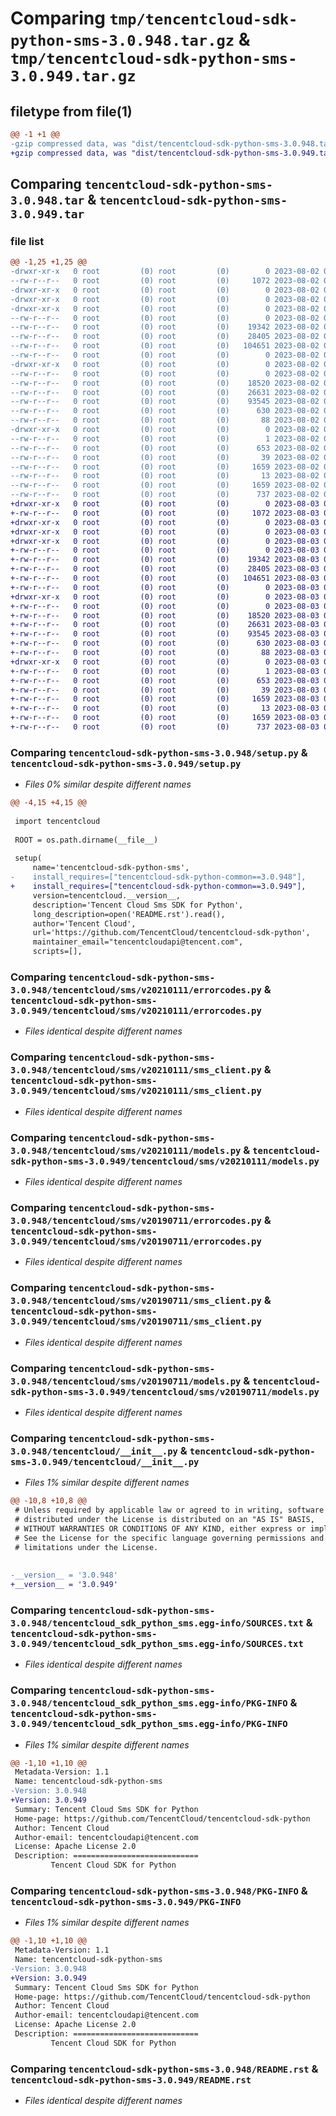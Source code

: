 # Comparing `tmp/tencentcloud-sdk-python-sms-3.0.948.tar.gz` & `tmp/tencentcloud-sdk-python-sms-3.0.949.tar.gz`

## filetype from file(1)

```diff
@@ -1 +1 @@
-gzip compressed data, was "dist/tencentcloud-sdk-python-sms-3.0.948.tar", last modified: Wed Aug  2 00:36:28 2023, max compression
+gzip compressed data, was "dist/tencentcloud-sdk-python-sms-3.0.949.tar", last modified: Thu Aug  3 00:33:29 2023, max compression
```

## Comparing `tencentcloud-sdk-python-sms-3.0.948.tar` & `tencentcloud-sdk-python-sms-3.0.949.tar`

### file list

```diff
@@ -1,25 +1,25 @@
-drwxr-xr-x   0 root         (0) root         (0)        0 2023-08-02 00:36:28.000000 tencentcloud-sdk-python-sms-3.0.948/
--rw-r--r--   0 root         (0) root         (0)     1072 2023-08-02 00:36:28.000000 tencentcloud-sdk-python-sms-3.0.948/setup.py
-drwxr-xr-x   0 root         (0) root         (0)        0 2023-08-02 00:36:28.000000 tencentcloud-sdk-python-sms-3.0.948/tencentcloud/
-drwxr-xr-x   0 root         (0) root         (0)        0 2023-08-02 00:36:28.000000 tencentcloud-sdk-python-sms-3.0.948/tencentcloud/sms/
-drwxr-xr-x   0 root         (0) root         (0)        0 2023-08-02 00:36:28.000000 tencentcloud-sdk-python-sms-3.0.948/tencentcloud/sms/v20210111/
--rw-r--r--   0 root         (0) root         (0)        0 2023-08-02 00:36:28.000000 tencentcloud-sdk-python-sms-3.0.948/tencentcloud/sms/v20210111/__init__.py
--rw-r--r--   0 root         (0) root         (0)    19342 2023-08-02 00:36:28.000000 tencentcloud-sdk-python-sms-3.0.948/tencentcloud/sms/v20210111/errorcodes.py
--rw-r--r--   0 root         (0) root         (0)    28405 2023-08-02 00:36:28.000000 tencentcloud-sdk-python-sms-3.0.948/tencentcloud/sms/v20210111/sms_client.py
--rw-r--r--   0 root         (0) root         (0)   104651 2023-08-02 00:36:28.000000 tencentcloud-sdk-python-sms-3.0.948/tencentcloud/sms/v20210111/models.py
--rw-r--r--   0 root         (0) root         (0)        0 2023-08-02 00:36:28.000000 tencentcloud-sdk-python-sms-3.0.948/tencentcloud/sms/__init__.py
-drwxr-xr-x   0 root         (0) root         (0)        0 2023-08-02 00:36:28.000000 tencentcloud-sdk-python-sms-3.0.948/tencentcloud/sms/v20190711/
--rw-r--r--   0 root         (0) root         (0)        0 2023-08-02 00:36:28.000000 tencentcloud-sdk-python-sms-3.0.948/tencentcloud/sms/v20190711/__init__.py
--rw-r--r--   0 root         (0) root         (0)    18520 2023-08-02 00:36:28.000000 tencentcloud-sdk-python-sms-3.0.948/tencentcloud/sms/v20190711/errorcodes.py
--rw-r--r--   0 root         (0) root         (0)    26631 2023-08-02 00:36:28.000000 tencentcloud-sdk-python-sms-3.0.948/tencentcloud/sms/v20190711/sms_client.py
--rw-r--r--   0 root         (0) root         (0)    93545 2023-08-02 00:36:28.000000 tencentcloud-sdk-python-sms-3.0.948/tencentcloud/sms/v20190711/models.py
--rw-r--r--   0 root         (0) root         (0)      630 2023-08-02 00:36:28.000000 tencentcloud-sdk-python-sms-3.0.948/tencentcloud/__init__.py
--rw-r--r--   0 root         (0) root         (0)       88 2023-08-02 00:36:28.000000 tencentcloud-sdk-python-sms-3.0.948/setup.cfg
-drwxr-xr-x   0 root         (0) root         (0)        0 2023-08-02 00:36:28.000000 tencentcloud-sdk-python-sms-3.0.948/tencentcloud_sdk_python_sms.egg-info/
--rw-r--r--   0 root         (0) root         (0)        1 2023-08-02 00:36:28.000000 tencentcloud-sdk-python-sms-3.0.948/tencentcloud_sdk_python_sms.egg-info/dependency_links.txt
--rw-r--r--   0 root         (0) root         (0)      653 2023-08-02 00:36:28.000000 tencentcloud-sdk-python-sms-3.0.948/tencentcloud_sdk_python_sms.egg-info/SOURCES.txt
--rw-r--r--   0 root         (0) root         (0)       39 2023-08-02 00:36:28.000000 tencentcloud-sdk-python-sms-3.0.948/tencentcloud_sdk_python_sms.egg-info/requires.txt
--rw-r--r--   0 root         (0) root         (0)     1659 2023-08-02 00:36:28.000000 tencentcloud-sdk-python-sms-3.0.948/tencentcloud_sdk_python_sms.egg-info/PKG-INFO
--rw-r--r--   0 root         (0) root         (0)       13 2023-08-02 00:36:28.000000 tencentcloud-sdk-python-sms-3.0.948/tencentcloud_sdk_python_sms.egg-info/top_level.txt
--rw-r--r--   0 root         (0) root         (0)     1659 2023-08-02 00:36:28.000000 tencentcloud-sdk-python-sms-3.0.948/PKG-INFO
--rw-r--r--   0 root         (0) root         (0)      737 2023-08-02 00:36:28.000000 tencentcloud-sdk-python-sms-3.0.948/README.rst
+drwxr-xr-x   0 root         (0) root         (0)        0 2023-08-03 00:33:29.000000 tencentcloud-sdk-python-sms-3.0.949/
+-rw-r--r--   0 root         (0) root         (0)     1072 2023-08-03 00:33:29.000000 tencentcloud-sdk-python-sms-3.0.949/setup.py
+drwxr-xr-x   0 root         (0) root         (0)        0 2023-08-03 00:33:29.000000 tencentcloud-sdk-python-sms-3.0.949/tencentcloud/
+drwxr-xr-x   0 root         (0) root         (0)        0 2023-08-03 00:33:29.000000 tencentcloud-sdk-python-sms-3.0.949/tencentcloud/sms/
+drwxr-xr-x   0 root         (0) root         (0)        0 2023-08-03 00:33:29.000000 tencentcloud-sdk-python-sms-3.0.949/tencentcloud/sms/v20210111/
+-rw-r--r--   0 root         (0) root         (0)        0 2023-08-03 00:33:29.000000 tencentcloud-sdk-python-sms-3.0.949/tencentcloud/sms/v20210111/__init__.py
+-rw-r--r--   0 root         (0) root         (0)    19342 2023-08-03 00:33:29.000000 tencentcloud-sdk-python-sms-3.0.949/tencentcloud/sms/v20210111/errorcodes.py
+-rw-r--r--   0 root         (0) root         (0)    28405 2023-08-03 00:33:29.000000 tencentcloud-sdk-python-sms-3.0.949/tencentcloud/sms/v20210111/sms_client.py
+-rw-r--r--   0 root         (0) root         (0)   104651 2023-08-03 00:33:29.000000 tencentcloud-sdk-python-sms-3.0.949/tencentcloud/sms/v20210111/models.py
+-rw-r--r--   0 root         (0) root         (0)        0 2023-08-03 00:33:29.000000 tencentcloud-sdk-python-sms-3.0.949/tencentcloud/sms/__init__.py
+drwxr-xr-x   0 root         (0) root         (0)        0 2023-08-03 00:33:29.000000 tencentcloud-sdk-python-sms-3.0.949/tencentcloud/sms/v20190711/
+-rw-r--r--   0 root         (0) root         (0)        0 2023-08-03 00:33:29.000000 tencentcloud-sdk-python-sms-3.0.949/tencentcloud/sms/v20190711/__init__.py
+-rw-r--r--   0 root         (0) root         (0)    18520 2023-08-03 00:33:29.000000 tencentcloud-sdk-python-sms-3.0.949/tencentcloud/sms/v20190711/errorcodes.py
+-rw-r--r--   0 root         (0) root         (0)    26631 2023-08-03 00:33:29.000000 tencentcloud-sdk-python-sms-3.0.949/tencentcloud/sms/v20190711/sms_client.py
+-rw-r--r--   0 root         (0) root         (0)    93545 2023-08-03 00:33:29.000000 tencentcloud-sdk-python-sms-3.0.949/tencentcloud/sms/v20190711/models.py
+-rw-r--r--   0 root         (0) root         (0)      630 2023-08-03 00:33:29.000000 tencentcloud-sdk-python-sms-3.0.949/tencentcloud/__init__.py
+-rw-r--r--   0 root         (0) root         (0)       88 2023-08-03 00:33:29.000000 tencentcloud-sdk-python-sms-3.0.949/setup.cfg
+drwxr-xr-x   0 root         (0) root         (0)        0 2023-08-03 00:33:29.000000 tencentcloud-sdk-python-sms-3.0.949/tencentcloud_sdk_python_sms.egg-info/
+-rw-r--r--   0 root         (0) root         (0)        1 2023-08-03 00:33:29.000000 tencentcloud-sdk-python-sms-3.0.949/tencentcloud_sdk_python_sms.egg-info/dependency_links.txt
+-rw-r--r--   0 root         (0) root         (0)      653 2023-08-03 00:33:29.000000 tencentcloud-sdk-python-sms-3.0.949/tencentcloud_sdk_python_sms.egg-info/SOURCES.txt
+-rw-r--r--   0 root         (0) root         (0)       39 2023-08-03 00:33:29.000000 tencentcloud-sdk-python-sms-3.0.949/tencentcloud_sdk_python_sms.egg-info/requires.txt
+-rw-r--r--   0 root         (0) root         (0)     1659 2023-08-03 00:33:29.000000 tencentcloud-sdk-python-sms-3.0.949/tencentcloud_sdk_python_sms.egg-info/PKG-INFO
+-rw-r--r--   0 root         (0) root         (0)       13 2023-08-03 00:33:29.000000 tencentcloud-sdk-python-sms-3.0.949/tencentcloud_sdk_python_sms.egg-info/top_level.txt
+-rw-r--r--   0 root         (0) root         (0)     1659 2023-08-03 00:33:29.000000 tencentcloud-sdk-python-sms-3.0.949/PKG-INFO
+-rw-r--r--   0 root         (0) root         (0)      737 2023-08-03 00:33:29.000000 tencentcloud-sdk-python-sms-3.0.949/README.rst
```

### Comparing `tencentcloud-sdk-python-sms-3.0.948/setup.py` & `tencentcloud-sdk-python-sms-3.0.949/setup.py`

 * *Files 0% similar despite different names*

```diff
@@ -4,15 +4,15 @@
 
 import tencentcloud
 
 ROOT = os.path.dirname(__file__)
 
 setup(
     name='tencentcloud-sdk-python-sms',
-    install_requires=["tencentcloud-sdk-python-common==3.0.948"],
+    install_requires=["tencentcloud-sdk-python-common==3.0.949"],
     version=tencentcloud.__version__,
     description='Tencent Cloud Sms SDK for Python',
     long_description=open('README.rst').read(),
     author='Tencent Cloud',
     url='https://github.com/TencentCloud/tencentcloud-sdk-python',
     maintainer_email="tencentcloudapi@tencent.com",
     scripts=[],
```

### Comparing `tencentcloud-sdk-python-sms-3.0.948/tencentcloud/sms/v20210111/errorcodes.py` & `tencentcloud-sdk-python-sms-3.0.949/tencentcloud/sms/v20210111/errorcodes.py`

 * *Files identical despite different names*

### Comparing `tencentcloud-sdk-python-sms-3.0.948/tencentcloud/sms/v20210111/sms_client.py` & `tencentcloud-sdk-python-sms-3.0.949/tencentcloud/sms/v20210111/sms_client.py`

 * *Files identical despite different names*

### Comparing `tencentcloud-sdk-python-sms-3.0.948/tencentcloud/sms/v20210111/models.py` & `tencentcloud-sdk-python-sms-3.0.949/tencentcloud/sms/v20210111/models.py`

 * *Files identical despite different names*

### Comparing `tencentcloud-sdk-python-sms-3.0.948/tencentcloud/sms/v20190711/errorcodes.py` & `tencentcloud-sdk-python-sms-3.0.949/tencentcloud/sms/v20190711/errorcodes.py`

 * *Files identical despite different names*

### Comparing `tencentcloud-sdk-python-sms-3.0.948/tencentcloud/sms/v20190711/sms_client.py` & `tencentcloud-sdk-python-sms-3.0.949/tencentcloud/sms/v20190711/sms_client.py`

 * *Files identical despite different names*

### Comparing `tencentcloud-sdk-python-sms-3.0.948/tencentcloud/sms/v20190711/models.py` & `tencentcloud-sdk-python-sms-3.0.949/tencentcloud/sms/v20190711/models.py`

 * *Files identical despite different names*

### Comparing `tencentcloud-sdk-python-sms-3.0.948/tencentcloud/__init__.py` & `tencentcloud-sdk-python-sms-3.0.949/tencentcloud/__init__.py`

 * *Files 1% similar despite different names*

```diff
@@ -10,8 +10,8 @@
 # Unless required by applicable law or agreed to in writing, software
 # distributed under the License is distributed on an "AS IS" BASIS,
 # WITHOUT WARRANTIES OR CONDITIONS OF ANY KIND, either express or implied.
 # See the License for the specific language governing permissions and
 # limitations under the License.
 
 
-__version__ = '3.0.948'
+__version__ = '3.0.949'
```

### Comparing `tencentcloud-sdk-python-sms-3.0.948/tencentcloud_sdk_python_sms.egg-info/SOURCES.txt` & `tencentcloud-sdk-python-sms-3.0.949/tencentcloud_sdk_python_sms.egg-info/SOURCES.txt`

 * *Files identical despite different names*

### Comparing `tencentcloud-sdk-python-sms-3.0.948/tencentcloud_sdk_python_sms.egg-info/PKG-INFO` & `tencentcloud-sdk-python-sms-3.0.949/tencentcloud_sdk_python_sms.egg-info/PKG-INFO`

 * *Files 1% similar despite different names*

```diff
@@ -1,10 +1,10 @@
 Metadata-Version: 1.1
 Name: tencentcloud-sdk-python-sms
-Version: 3.0.948
+Version: 3.0.949
 Summary: Tencent Cloud Sms SDK for Python
 Home-page: https://github.com/TencentCloud/tencentcloud-sdk-python
 Author: Tencent Cloud
 Author-email: tencentcloudapi@tencent.com
 License: Apache License 2.0
 Description: ============================
         Tencent Cloud SDK for Python
```

### Comparing `tencentcloud-sdk-python-sms-3.0.948/PKG-INFO` & `tencentcloud-sdk-python-sms-3.0.949/PKG-INFO`

 * *Files 1% similar despite different names*

```diff
@@ -1,10 +1,10 @@
 Metadata-Version: 1.1
 Name: tencentcloud-sdk-python-sms
-Version: 3.0.948
+Version: 3.0.949
 Summary: Tencent Cloud Sms SDK for Python
 Home-page: https://github.com/TencentCloud/tencentcloud-sdk-python
 Author: Tencent Cloud
 Author-email: tencentcloudapi@tencent.com
 License: Apache License 2.0
 Description: ============================
         Tencent Cloud SDK for Python
```

### Comparing `tencentcloud-sdk-python-sms-3.0.948/README.rst` & `tencentcloud-sdk-python-sms-3.0.949/README.rst`

 * *Files identical despite different names*

